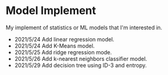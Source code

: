 # Model Implement

My implement of statistics or ML models that I'm interested in.

* 2021/5/24 Add linear regression model.
* 2021/5/24 Add K-Means model.
* 2021/5/25 Add ridge regression mode.
* 2021/5/26 Add k-nearest neighbors classifier model.
* 2021/5/29 Add decision tree using ID-3 and entropy.
